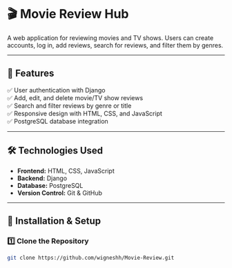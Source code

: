 # 🎬 Movie Review Hub  

A web application for reviewing movies and TV shows. Users can create accounts, log in, add reviews, search for reviews, and filter them by genres.

---

## 🌟 Features  
✅ User authentication with Django  
✅ Add, edit, and delete movie/TV show reviews  
✅ Search and filter reviews by genre or title  
✅ Responsive design with HTML, CSS, and JavaScript  
✅ PostgreSQL database integration  

---

## 🛠️ Technologies Used  
- **Frontend:** HTML, CSS, JavaScript  
- **Backend:** Django  
- **Database:** PostgreSQL  
- **Version Control:** Git & GitHub  

---

## 🚀 Installation & Setup  

### **1️⃣ Clone the Repository**  
```sh
git clone https://github.com/wigneshh/Movie-Review.git
